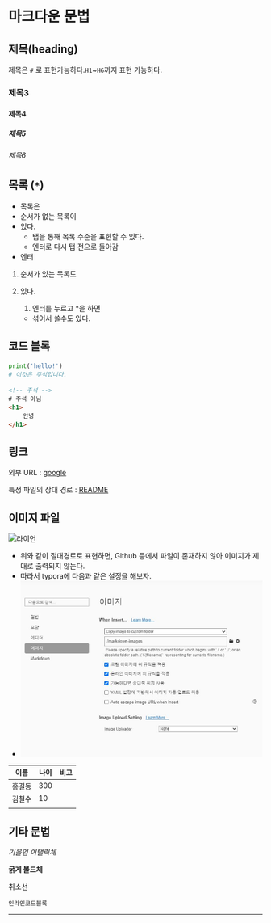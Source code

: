 # 마크다운 문법

## 제목(heading)

제목은 `#` 로 표현가능하다.`H1`~`H6`까지 표현 가능하다.

### 제목3

#### 제목4

##### 제목5

###### 제목6 

##  목록 (`*`)

* 목록은 
* 순서가 없는 목록이 
* 있다.
  * 탭을 통해 목록 수준을 표현할 수 있다.
  * 엔터로 다시 탭 전으로 돌아감
* 엔터

1. 순서가 있는 목록도

2. 있다.

   1. 엔터를 누르고 *을 하면

   * 섞어서 쓸수도 있다.

## 코드 블록

```python
print('hello!')
# 이것은 주석입니다.
```

```html
<!-- 주석 -->
# 주석 아님
<h1>
    안녕
</h1>
```

## 링크

외부 URL : [google](http://google.com)

특정 파일의 상대 경로 : [README](./README.md)



## 이미지 파일

![라이언](C:\Users\i\Desktop\라이언.JPG)

* 위와 같이 절대경로로 표현하면, Github 등에서 파일이 존재하지 않아 이미지가 제대로 출력되지 않는다.
* 따라서 typora에 다음과 같은 설정을 해보자.
* ![캡처](markdown-images/캡처.JPG)

| 이름   | 나이 | 비고 |
| ------ | ---- | ---- |
| 홍길동 | 300  |      |
| 김철수 | 10   |      |
|        |      |      |

## 기타 문법

*기울임 이탤릭체* 

**굵게 볼드체**

~~취소선~~ 

`인라인코드블록`

---

